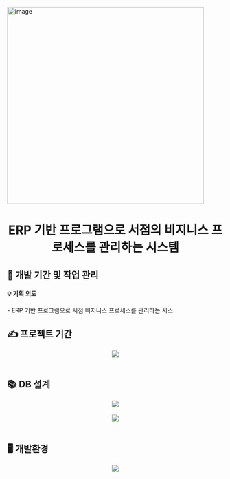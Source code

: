 <img width="458" alt="image" src="https://github.com/eunjung15/semipj_erd/assets/120345380/fd4fe1d3-bb62-470b-81fe-187aac4faa0e"><div align="center">
<h1>ERP 기반 프로그램으로 서점의 비지니스 프로세스를 관리하는 시스템</h1>
</div>
 
<h2>📅 개발 기간 및 작업 관리</h2>


<h4>💡 기획 의도</h4>
- ERP 기반 프로그램으로 서점 비지니스 프로세스를 관리하는 시스

## ✍️ 프로젝트 기간
<div align="center"><img src="https://github.com/eunjung15/semipj_erd/assets/135147602/b5894f34-89be-4d19-973d-011e2ec4f8bd"></div>
<br>

## 📚 DB 설계
<div align="center"><img src="https://github.com/eunjung15/semipj_erd/assets/120345380/ad956be8-ddac-44ea-9770-5137556722e7"></div>
<br>
<div align="center"><img src="https://github.com/eunjung15/semipj_erd/assets/120345380/5753e253-9695-4f56-9f4e-7c6dcad027bd"></div>
<br>


## 🖥️ 개발환경
<div align="center"><img src="https://github.com/eunjung15/semipj_erd/assets/120345380/897ee711-674f-4242-9145-dfa9cbf272a7"></div>
<br>

